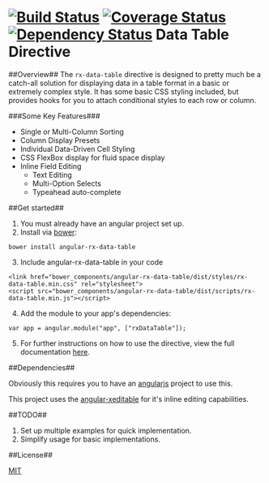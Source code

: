 [![Build Status](https://api.travis-ci.org/nickburns2006/rxDataTable.png)](https://travis-ci.org/nickburns2006/rxDataTable)
[![Coverage Status](https://coveralls.io/repos/nickburns2006/rxDataTable/badge.png)](https://coveralls.io/r/nickburns2006/rxDataTable)
[![Dependency Status](https://david-dm.org/nickburns2006/rxDataTable.png)](https://david-dm.org/nickburns2006/rxDataTable.png)
Data Table Directive
==========================
 
##Overview##
The `rx-data-table` directive is designed to pretty much be a catch-all
solution for displaying data in a table format in a basic or extremely
complex style. It has some basic CSS styling included, but provides hooks
for you to attach conditional styles to each row or column.
   
###Some Key Features###
- Single or Multi-Column Sorting
- Column Display Presets
- Individual Data-Driven Cell Styling
- CSS FlexBox display for fluid space display
- Inline Field Editing
    - Text Editing
    - Multi-Option Selects
    - Typeahead auto-complete

##Get started##

1. You must already have an angular project set up.
2. Install via [bower](http://bower.io):
```
bower install angular-rx-data-table
```
3. Include angular-rx-data-table in your code
```
<link href="bower_components/angular-rx-data-table/dist/styles/rx-data-table.min.css" rel="stylesheet">
<script src="bower_components/angular-rx-data-table/dist/scripts/rx-data-table.min.js"></script>
```
4. Add the module to your app's dependencies:
```
var app = angular.module("app", ["rxDataTable"]);
```
5. For further instructions on how to use the directive, view the full
   documentation [here](http://nickburns2006.github.io/rxDataTable).

##Dependencies##

Obviously this requires you to have an [angularjs](http://angularjs.org/)
project to use this.

This project uses the [angular-xeditable](http://vitalets.github.io/angular-xeditable/ "angular-xeditable homepage") for it's inline editing capabilities.

##TODO##
1. Set up multiple examples for quick implementation.
2. Simplify usage for basic implementations.

##License##

[MIT](./LICENSE.md)
